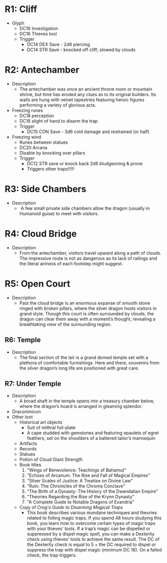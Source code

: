 # R1: Cliff

* Glyph
	* DC16 Investigation
	* DC16 Thieves tool
	* Trigger
		* DC14 DEX Save - 2d8 piercing
		* DC14 STR Save - knocked off cliff; slowed by clouds

# R2: Antechamber

* Description
	* The antechamber was once an ancient throne room or mountain shrine, but time has eroded any clues as to its original builders. Its walls are hung with velvet tapestries featuring heroic figures performing a variety of glorious acts.
* Freezing runes
	* DC18 perception
	* DC18 slight of hand to disarm the trap
	* Trigger
		* DC15 CON Save - 3d6 cold damage and restrained (or half)
* Freezing wind
	* Runes between statues
	* DC20 Arcana
	* Disable by knocking over pillars
	* Trigger
		* DC12 STR save or knock back 2d6 bludgeoning & prone
		* Triggers other traps!!!!!
	
# R3: Side Chambers

* Description
	*  A few small private side chambers allow the dragon (usually in Humanoid guise) to meet with visitors.

# R4: Cloud Bridge

* Description
	* From the antechamber, visitors travel upward along a path of clouds. The impressive route is not as dangerous as its lack of railings and the literal airiness of each footstep might suggest.

# R5: Open Court

* Description
	* Past the cloud bridge is an enormous expanse of smooth stone ringed with broken pillars, where the silver dragon hosts visitors in grand style. Though this court is often surrounded by clouds, the dragon can clear them away with a moment’s thought, revealing a breathtaking view of the surrounding region.
## R6: Temple

* Description
	* The final section of the lair is a grand domed temple set with a plethora of comfortable furnishings. Here and there, souvenirs from the silver dragon’s long life are positioned with great care.

## R7: Under Temple

* Description
	* A broad shaft in the temple opens into a treasury chamber below, where the dragon’s hoard is arranged in gleaming splendor.
* Draconimicon
* Other loot
	* Historical art objects
		* Suit of mithral full-plate
		* A cape studded with gemstones and featuring epaulets of egret feathers, set on the shoulders of a battered tailor’s mannequin
	* Artifacts
	* Records
	* Statues
	* Potion of Cloud Giant Strength
	* Book titles
		1. "Wings of Benevolence: Teachings of Bahamut"
		2. "Echoes of Arcanum: The Rise and Fall of Magical Empires"
		5. "Silver Scales of Justice: A Treatise on Divine Law"
		6. "Ruin: The Chronicles of the Chroma Conclave"
		11. "The Birth of a Dynasty: The History of the Dwendalian Empire"
		12. "Theories Regarding the Rise of the Krynn Dynasty"
		13. "A Complete Guide to Notable Dragons of Exandria"
	* Copy of *Crog's Guide to Disarming Magical Traps*
		* This book describes various mundane techniques and theories related to foiling magic traps. If you spend 48 hours studying this book, you learn how to overcome certain types of magic traps with your thieves’ tools. If a trap’s magic can be dispelled or suppressed by a dispel magic spell, you can make a Dexterity check using thieves’ tools to achieve the same result. The DC of the Dexterity check is equal to 5 + the DC required to dispel or suppress the trap with dispel magic (minimum DC 18). On a failed check, the trap triggers.